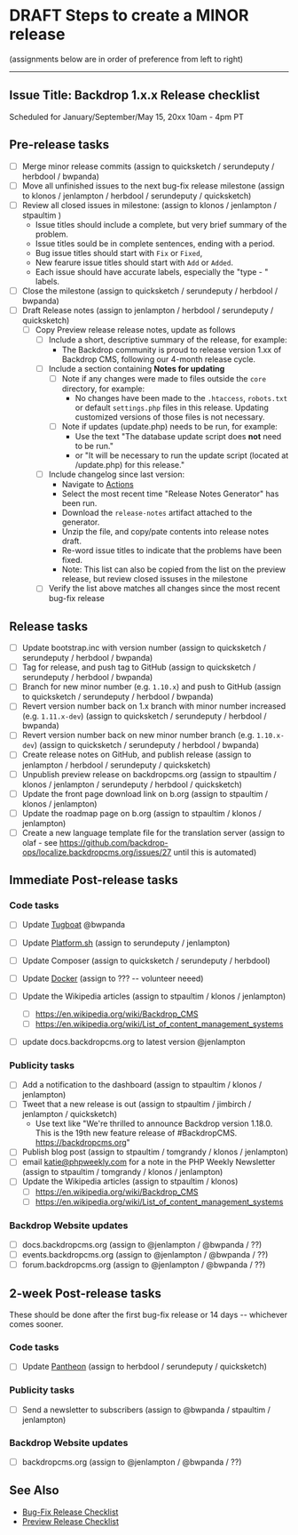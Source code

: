 DRAFT Steps to create a MINOR release
=====================================
(assignments below are in order of preference from left to right)

---
Issue Title:   Backdrop 1.x.x Release checklist
---

Scheduled for January/September/May 15, 20xx 10am - 4pm PT

## Pre-release tasks

- [ ] Merge minor release commits (assign to quicksketch / serundeputy / herbdool / bwpanda)
- [ ] Move all unfinished issues to the next bug-fix release milestone (assign to klonos / jenlampton / herbdool / serundeputy / quicksketch)
- [ ] Review all closed issues in milestone: (assign to klonos / jenlampton / stpaultim )
  * Issue titles should include a complete, but very brief summary of the problem.
  * Issue titles sould be in complete sentences, ending with a period.
  * Bug issue titles should start with `Fix` or `Fixed`,
  * New fearure issue titles should start with `Add` or `Added`.
  * Each issue should have accurate labels, especially the "type - " labels.
- [ ] Close the milestone (assign to quicksketch / serundeputy / herbdool / bwpanda)
- [ ] Draft Release notes (assign to jenlampton / herbdool / serundeputy / quicksketch)
  - [ ] Copy Preview release release notes, update as follows
    - [ ] Include a short, descriptive summary of the release, for example:
      - The Backdrop community is proud to release version 1.xx of Backdrop CMS, following our 4-month release cycle.
    - [ ] Include a section containing **Notes for updating**
      - [ ] Note if any changes were made to files outside the `core` directory, for example:
        * No changes have been made to the `.htaccess`, `robots.txt` or default `settings.php` files in this release. Updating customized versions of those files is not necessary.
      - [ ] Note if updates (update.php) needs to be run, for example:
        * Use the text "The database update script does **not** need to be run."
        * or "It will be necessary to run the update script (located at /update.php) for this release."
    - [ ] Include changelog since last version:
      * Navigate to [Actions](https://github.com/backdrop/backdrop-issues/actions)
      * Select the most recent time "Release Notes Generator" has been run.
      * Download the `release-notes` artifact attached to the generator.
      * Unzip the file, and copy/pate contents into release notes draft.
      * Re-word issue titles to indicate that the problems have been fixed.
      * Note: This list can also be copied from the list on the preview release, but review closed issuses in the milestone
    - [ ] Verify the list above matches all changes since the most recent bug-fix release

## Release tasks

- [ ] Update bootstrap.inc with version number (assign to quicksketch / serundeputy / herbdool / bwpanda)
- [ ] Tag for release, and push tag to GitHub (assign to quicksketch / serundeputy / herbdool / bwpanda)
- [ ] Branch for new minor number (e.g. `1.10.x`) and push to GitHub (assign to quicksketch / serundeputy / herbdool / bwpanda)
- [ ] Revert version number back on 1.x branch with minor number increased (e.g. `1.11.x-dev`) (assign to quicksketch / serundeputy / herbdool / bwpanda)
- [ ] Revert version number back on new minor number branch (e.g. `1.10.x-dev`) (assign to quicksketch / serundeputy / herbdool / bwpanda)
- [ ] Create release notes on GitHub, and publish release (assign to jenlampton / herbdool / serundeputy / quicksketch)
- [ ] Unpublish preview release on backdropcms.org (assign to stpaultim / klonos / jenlampton / serundeputy / herbdool / quicksketch)
- [ ] Update the front page download link on b.org (assign to stpaultim / klonos / jenlampton)
- [ ] Update the roadmap page on b.org (assign to stpaultim / klonos / jenlampton)
- [ ] Create a new language template file for the translation server (assign to olaf - see https://github.com/backdrop-ops/localize.backdropcms.org/issues/27 until this is automated)

## Immediate Post-release tasks

### Code tasks

- [ ] Update [Tugboat](https://github.com/backdrop/backdrop-issues/blob/main/procedures/update--tugboat.md) @bwpanda
- [ ] Update [Platform.sh](https://github.com/backdrop/backdrop-issues/blob/main/procedures/update--platformsh-template.md) (assign to serundeputy / jenlampton)
- [ ] Update Composer (assign to quicksketch / serundeputy / herbdool)
- [ ] Update [Docker](https://github.com/backdrop/backdrop-issues/blob/main/procedures/update--docker-image.md) (assign to ??? -- volunteer neeed)

- [ ] Update the Wikipedia articles (assign to stpaultim / klonos / jenlampton)
  * [ ] https://en.wikipedia.org/wiki/Backdrop_CMS
  * [ ] https://en.wikipedia.org/wiki/List_of_content_management_systems
- [ ] update docs.backdropcms.org to latest version @jenlampton

### Publicity tasks

- [ ] Add a notification to the dashboard (assign to stpaultim / klonos / jenlampton)
- [ ] Tweet that a new release is out (assign to stpaultim / jimbirch / jenlampton / quicksketch)
  * Use text like "We're thrilled to announce Backdrop version 1.18.0. This is the 19th new feature release of #BackdropCMS. https://backdropcms.org"
- [ ] Publish blog post (assign to stpaultim / tomgrandy / klonos / jenlampton)
- [ ] email katie@phpweekly.com for a note in the PHP Weekly Newsletter (assign to stpaultim / tomgrandy / klonos / jenlampton)
- [ ] Update the Wikipedia articles (assign to stpaultim / klonos)
  - [ ] https://en.wikipedia.org/wiki/Backdrop_CMS
  - [ ] https://en.wikipedia.org/wiki/List_of_content_management_systems

### Backdrop Website updates

- [ ] docs.backdropcms.org (assign to @jenlampton / @bwpanda / ??)
- [ ] events.backdropcms.org (assign to @jenlampton / @bwpanda / ??)
- [ ] forum.backdropcms.org (assign to @jenlampton / @bwpanda / ??)

## 2-week Post-release tasks

These should be done after the first bug-fix release or 14 days -- whichever
comes sooner.

### Code tasks

- [ ] Update [Pantheon](https://github.com/backdrop/backdrop-issues/blob/main/procedures/update--pantheon-upstream.md) (assign to herbdool / serundeputy / quicksketch)

### Publicity tasks

- [ ] Send a newsletter to subscribers (assign to @bwpanda / stpaultim / jenlampton)

### Backdrop Website updates

- [ ] backdropcms.org (assign to @jenlampton / @bwpanda / ??)


See Also
---------
* [Bug-Fix Release Checklist]()
* [Preview Release Checklist]()
